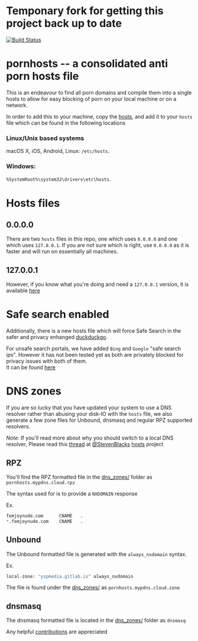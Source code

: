 # Temponary fork for getting this project back up to date

[![Build Status](https://travis-ci.com/Import-External-Sources/pornhosts.svg?branch=master)](https://travis-ci.com/Import-External-Sources/pornhosts)

# pornhosts -- a consolidated anti porn hosts file

This is an endeavour to find all porn domains and compile them into a single 
hosts to allow for easy blocking of porn on your local machine or on a network.

In order to add this to your machine, copy the  [hosts](0.0.0.0/hosts), and add 
it to your `hosts` file which can be found in the following locations

### Linux/Unix based systems
macOS X, iOS, Android, Linux: `/etc/hosts`.

### Windows: 
`%SystemRoot%\system32\drivers\etc\hosts`.

# Hosts files
## 0.0.0.0
There are two `hosts` files in this repo, one which uses `0.0.0.0` and 
one which uses `127.0.0.1`. If you are not sure which is right, use 
`0.0.0.0` as it is faster and will run on essentially all machines.

## 127.0.0.1
However, if you know what you're doing and need a `127.0.0.1` version, it 
is available [here](127.0.0.1/hosts)

# Safe search enabled
Additionally, there is a new hosts file which will force Safe Search in the 
safer and privacy enhanged [duckduckgo](https://safe.duckduckgo.com).

For unsafe search portals, we have added `Bing` and `Google` "safe search ips". 
However it has not been tested yet as both are privately blocked for privacy
issues with both of them.   
It can be found [here](SafeSearch/hosts)

# DNS zones
If you are so lucky that you have updated your system to use a DNS resolver
rather than abusing your disk-IO with the `hosts` file, we also generate a few
zone files for Unbound, dnsmasq and regular RPZ supported resolvers.

*Note*: If you'll read more about why you should switch to a local DNS resolver,
Please read this [thread](https://github.com/StevenBlack/hosts/issues/1057) at 
[@StevenBlacks](https://github.com/StevenBlack)
[hosts](https://github.com/StevenBlack/hosts) project

## RPZ
You'll find the RPZ formatted file in the [dns_zones/](dns_zones/) folder as 
`pornhosts.mypdns.cloud.rpz`

The syntax used for is to provide a `NXDOMAIN` response

Ex.

```python
femjoynude.com		CNAME	.
*.femjoynude.com	CNAME	.
```

## Unbound
The Unbound formatted file is generated with the `always_nxdomain` syntax.

Ex.

```python
local-zone: "yspmedia.gitlab.io" always_nxdomain
```

The file is found under the [dns_zones/](dns_zones/) as 
`pornhosts.mypdns.cloud.zone`

## dnsmasq
The dnsmasq formatted file is located in the [dns_zones/](dns_zones/) folder as
 `dnsmasq`

Any helpful [contributions](CONTRIBUTING.md) are appreciated
